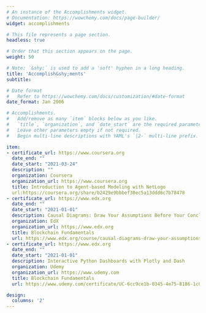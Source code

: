 ```yaml
---
# An instance of the Accomplishments widget.
# Documentation: https://wowchemy.com/docs/page-builder/
widget: accomplishments

# This file represents a page section.
headless: true

# Order that this section appears on the page.
weight: 50

# Note: `&shy;` is used to add a 'soft' hyphen in a long heading.
title: 'Accomplish&shy;ments'
subtitle:

# Date format
#   Refer to https://wowchemy.com/docs/customization/#date-format
date_format: Jan 2006

# Accomplishments.
#   Add/remove as many `item` blocks below as you like.
#   `title`, `organization`, and `date_start` are the required parameters.
#   Leave other parameters empty if not required.
#   Begin multi-line descriptions with YAML's `|2-` multi-line prefix.

item:
- certificate_url: https://www.coursera.org
  date_end: ""
  date_start: "2021-03-24"
  description: ""
  organization: Coursera
  organization_url: https://www.coursera.org
  title: Introduction to Agent-based Modeling with NetLogo
  url:https://coursera.org/share/b2429e9bbbef30ec5a13ddd6c7b78478
- certificate_url: https://www.edx.org
  date_end: ""
  date_start: "2021-01-01"
  description: Causal Diagrams: Draw Your Assumptions Before Your Conclusions
  organization: EdX
  organization_url: https://www.edx.org
  title: Blockchain Fundamentals
  url: https://www.edx.org/course/causal-diagrams-draw-your-assumptions-before-your
- certificate_url: https://www.edx.org
  date_end: ""
  date_start: "2021-01-01"
  description: Interactive Python Dashboards with Plotly and Dash
  organization: Udemy
  organization_url: https://www.udemy.com
  title: Blockchain Fundamentals
  url: https://www.udemy.com/certificate/UC-6cc9ce1b-0345-4e75-8186-1c08b517e16b/

design:
  columns: '2' 
---
```

